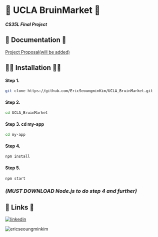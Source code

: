 
# 🤝 UCLA BruinMarket 🤝 
#### _CS35L Final Project_



## 📝 Documentation 📝

[Project Proposal(will be added)](https://linktodocumentation)


## 👨‍💻 Installation 👨‍💻 
#### Step 1.
``` bash
git clone https://github.com/EricSeoungminKim/UCLA_BruinMarket.git
```
#### Step 2. 
``` bash
cd UCLA_BruinMarket
```
#### Step 3. cd my-app
``` bash
cd my-app
```
#### Step 4. 
``` bash
npm install
```
#### Step 5. 
``` bash
npm start
```

### _(MUST DOWNLOAD Node.js to do step 4 and further)_
    
## 🔗 Links 🔗
[![linkedin](https://img.shields.io/badge/linkedin-0A66C2?style=for-the-badge&logo=linkedin&logoColor=white)](https://www.linkedin.com/in/seoungmin-kim-400597222/)

<p><img align="left" src="https://github-readme-stats.vercel.app/api/top-langs?username=ericseoungminkim&show_icons=true&locale=en&layout=compact" alt="ericseoungminkim" /></p>
